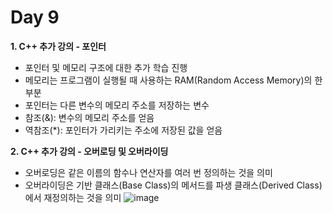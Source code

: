 # Day 9
**1. C++ 추가 강의 - 포인터**

- 포인터 및 메모리 구조에 대한 추가 학습 진행
- 메모리는 프로그램이 실행될 때 사용하는 RAM(Random Access Memory)의 한 부분
- 포인터는 다른 변수의 메모리 주소를 저장하는 변수
- 참조(&): 변수의 메모리 주소를 얻음
- 역참조(*): 포인터가 가리키는 주소에 저장된 값을 얻음

**2. C++ 추가 강의 - 오버로딩 및 오버라이딩**

- 오버로딩은 같은 이름의 함수나 연산자를 여러 번 정의하는 것을 의미
- 오버라이딩은 기반 클래스(Base Class)의 메서드를 파생 클래스(Derived Class)에서 재정의하는 것을 의미
![image](https://github.com/user-attachments/assets/2e9a6161-2d26-48ea-89fa-47bb6f1f6625)



